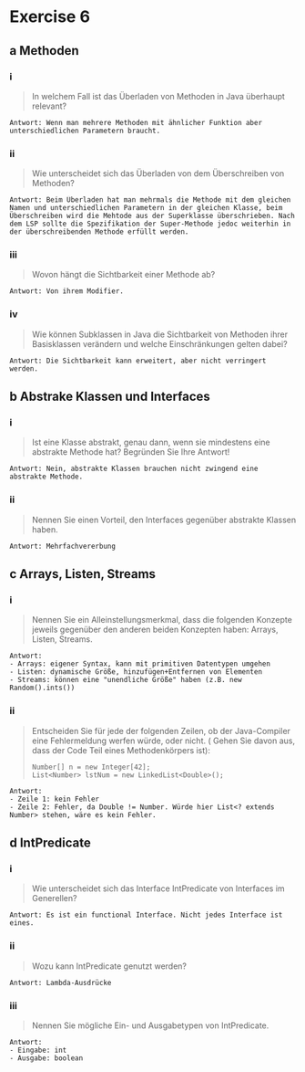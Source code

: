 # Exercise 6

## a Methoden

### i

> In welchem Fall ist das Überladen von Methoden in Java überhaupt relevant?

```
Antwort: Wenn man mehrere Methoden mit ähnlicher Funktion aber unterschiedlichen Parametern braucht.
```

### ii

> Wie unterscheidet sich das Überladen von dem Überschreiben von Methoden?

```
Antwort: Beim Überladen hat man mehrmals die Methode mit dem gleichen Namen und unterschiedlichen Parametern in der gleichen Klasse, beim Überschreiben wird die Mehtode aus der Superklasse überschrieben. Nach dem LSP sollte die Spezifikation der Super-Methode jedoc weiterhin in der überschreibenden Methode erfüllt werden.
```

### iii

> Wovon hängt die Sichtbarkeit einer Methode ab?

```
Antwort: Von ihrem Modifier.
```

### iv

> Wie können Subklassen in Java die Sichtbarkeit von Methoden ihrer Basisklassen verändern und welche Einschränkungen
> gelten dabei?

```
Antwort: Die Sichtbarkeit kann erweitert, aber nicht verringert werden.
```

## b Abstrake Klassen und Interfaces

### i

> Ist eine Klasse abstrakt, genau dann, wenn sie mindestens eine abstrakte Methode hat? Begründen Sie Ihre Antwort!

```
Antwort: Nein, abstrakte Klassen brauchen nicht zwingend eine abstrakte Methode.
```

### ii

> Nennen Sie einen Vorteil, den Interfaces gegenüber abstrakte Klassen haben.

```
Antwort: Mehrfachvererbung
```

## c Arrays, Listen, Streams

### i

> Nennen Sie ein Alleinstellungsmerkmal, dass die folgenden Konzepte jeweils gegenüber den anderen beiden Konzepten
> haben: Arrays, Listen, Streams.

```
Antwort:
- Arrays: eigener Syntax, kann mit primitiven Datentypen umgehen
- Listen: dynamische Größe, hinzufügen+Entfernen von Elementen
- Streams: können eine "unendliche Größe" haben (z.B. new Random().ints())
```

### ii

> Entscheiden Sie für jede der folgenden Zeilen, ob der Java-Compiler eine Fehlermeldung werfen würde, oder nicht. (
> Gehen Sie davon aus, dass der Code Teil eines Methodenkörpers ist):
> ```
> Number[] n = new Integer[42];
> List<Number> lstNum = new LinkedList<Double>();
> ```

```
Antwort:
- Zeile 1: kein Fehler
- Zeile 2: Fehler, da Double != Number. Würde hier List<? extends Number> stehen, wäre es kein Fehler.
```

## d IntPredicate

### i

> Wie unterscheidet sich das Interface IntPredicate von Interfaces im Generellen?

```
Antwort: Es ist ein functional Interface. Nicht jedes Interface ist eines.
```

### ii

> Wozu kann IntPredicate genutzt werden?

```
Antwort: Lambda-Ausdrücke
```

### iii

> Nennen Sie mögliche Ein- und Ausgabetypen von IntPredicate.

```
Antwort: 
- Eingabe: int
- Ausgabe: boolean
```
